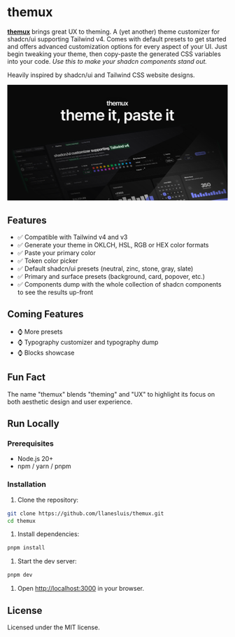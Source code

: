 # themux

**[themux](https://themux.vercel.app)** brings great UX to theming. A (yet another) theme customizer for shadcn/ui supporting Tailwind v4. Comes with default presets to get started and offers advanced customization options for every aspect of your UI. Just begin tweaking your theme, then copy-paste the generated CSS variables into your code. _Use this to make your shadcn components stand out._

Heavily inspired by shadcn/ui and Tailwind CSS website designs.

![hero](public/opengraph-image.png)

## Features

- ✅ Compatible with Tailwind v4 and v3
- ✅ Generate your theme in OKLCH, HSL, RGB or HEX color formats
- ✅ Paste your primary color
- ✅ Token color picker
- ✅ Default shadcn/ui presets (neutral, zinc, stone, gray, slate)
- ✅ Primary and surface presets (background, card, popover, etc.)
- ✅ Components dump with the whole collection of shadcn components to see the results up-front

## Coming Features

- ⌚ More presets
- ⌚ Typography customizer and typography dump
- ⌚ Blocks showcase

## Fun Fact

The name "themux" blends "theming" and "UX" to highlight its focus on both aesthetic design and user experience.

## Run Locally

### Prerequisites

- Node.js 20+
- npm / yarn / pnpm

### Installation

1. Clone the repository:

```bash
git clone https://github.com/llanesluis/themux.git
cd themux
```

1. Install dependencies:

```bash
pnpm install
```

1. Start the dev server:

```bash
pnpm dev
```

1. Open [http://localhost:3000](http://localhost:3000) in your browser.

## License

Licensed under the MIT license.

